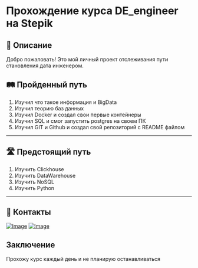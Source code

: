 # Прохождение курса DE_engineer на Stepik

📖 Описание
-----
Добро пожаловать! Это мой личный проект отслеживания пути становления дата инженером.

🛤️ Пройденный путь
------
1. Изучил что такое информация и BigData
2. Изучил теорию баз данных
3. Изучил Docker и создал свои первые контейнеры
4. Изучил SQL и смог запустить postgres на своем ПК
5. Изучил GIT и Github и создал свой репозиторий с README файлом
--- 
🛣️ Предстоящий путь
----
1. Изучить Clickhouse 
2. Изучить DataWarehouse
3. Изучить NoSQL
4. Изучить Python
---

📱 Контакты 
----

[![Image](https://img.icons8.com/?size=100&id=oWiuH0jFiU0R&format=png&color=000000)](https://web.telegram.org)
[![Image](https://img.icons8.com/?size=100&id=114452&format=png&color=000000)](https://vk.com)




Заключение
----
Прохожу курс каждый день и не планирую останавливаться

